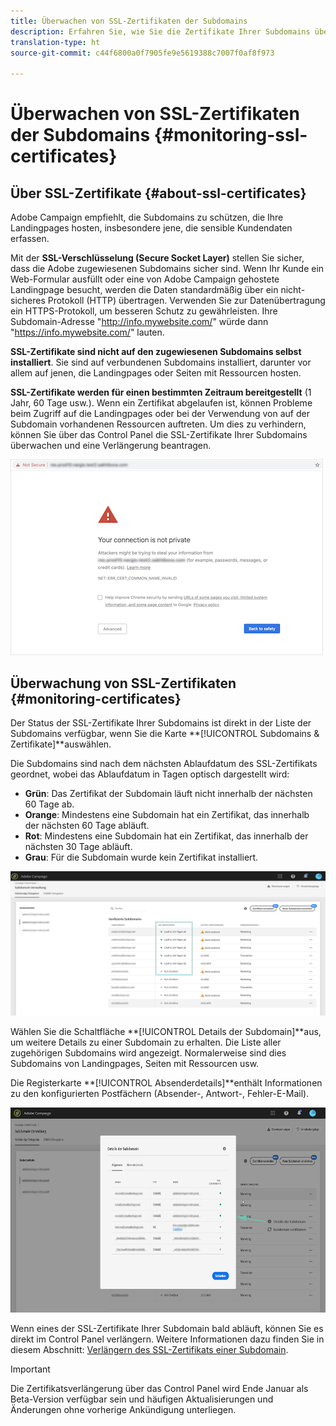 ```yaml
---
title: Überwachen von SSL-Zertifikaten der Subdomains
description: Erfahren Sie, wie Sie die Zertifikate Ihrer Subdomains überwachen.
translation-type: ht
source-git-commit: c44f6800a0f7905fe9e5619388c7007f0af8f973

---
```



# Überwachen von SSL-Zertifikaten der Subdomains {#monitoring-ssl-certificates}

## Über SSL-Zertifikate {#about-ssl-certificates}

Adobe Campaign empfiehlt, die Subdomains zu schützen, die Ihre Landingpages hosten, insbesondere jene, die sensible Kundendaten erfassen.

Mit der **SSL-Verschlüsselung (Secure Socket Layer)** stellen Sie sicher, dass die Adobe zugewiesenen Subdomains sicher sind. Wenn Ihr Kunde ein Web-Formular ausfüllt oder eine von Adobe Campaign gehostete Landingpage besucht, werden die Daten standardmäßig über ein nicht-sicheres Protokoll (HTTP) übertragen. Verwenden Sie zur Datenübertragung ein HTTPS-Protokoll, um besseren Schutz zu gewährleisten. Ihre Subdomain-Adresse &quot;http://info.mywebsite.com/&quot; würde dann &quot;https://info.mywebsite.com/&quot; lauten.

**SSL-Zertifikate sind nicht auf den zugewiesenen Subdomains selbst installiert**. Sie sind auf verbundenen Subdomains installiert, darunter vor allem auf jenen, die Landingpages oder Seiten mit Ressourcen hosten.

**SSL-Zertifikate werden für einen bestimmten Zeitraum bereitgestellt** (1 Jahr, 60 Tage usw.). Wenn ein Zertifikat abgelaufen ist, können Probleme beim Zugriff auf die Landingpages oder bei der Verwendung von auf der Subdomain vorhandenen Ressourcen auftreten. Um dies zu verhindern, können Sie über das Control Panel die SSL-Zertifikate Ihrer Subdomains überwachen und eine Verlängerung beantragen.

![](assets/no_certificate.png)

## Überwachung von SSL-Zertifikaten {#monitoring-certificates}

Der Status der SSL-Zertifikate Ihrer Subdomains ist direkt in der Liste der Subdomains verfügbar, wenn Sie die Karte **[!UICONTROL Subdomains &amp; Zertifikate]**auswählen.

Die Subdomains sind nach dem nächsten Ablaufdatum des SSL-Zertifikats geordnet, wobei das Ablaufdatum in Tagen optisch dargestellt wird:

* **Grün**: Das Zertifikat der Subdomain läuft nicht innerhalb der nächsten 60 Tage ab.
* **Orange**: Mindestens eine Subdomain hat ein Zertifikat, das innerhalb der nächsten 60 Tage abläuft.
* **Rot**: Mindestens eine Subdomain hat ein Zertifikat, das innerhalb der nächsten 30 Tage abläuft.
* **Grau**: Für die Subdomain wurde kein Zertifikat installiert.

![](assets/subdomains_list.png)

Wählen Sie die Schaltfläche **[!UICONTROL Details der Subdomain]**aus, um weitere Details zu einer Subdomain zu erhalten.
Die Liste aller zugehörigen Subdomains wird angezeigt. Normalerweise sind dies Subdomains von Landingpages, Seiten mit Ressourcen usw.

Die Registerkarte **[!UICONTROL Absenderdetails]**enthält Informationen zu den konfigurierten Postfächern (Absender-, Antwort-, Fehler-E-Mail).

![](assets/subdomain_details.png)

Wenn eines der SSL-Zertifikate Ihrer Subdomain bald abläuft, können Sie es direkt im Control Panel verlängern. Weitere Informationen dazu finden Sie in diesem Abschnitt: [Verlängern des SSL-Zertifikats einer Subdomain](../../subdomains-certificates/using/renewing-subdomain-certificate.md).

>[!IMPORTANT]
>
>Die Zertifikatsverlängerung über das Control Panel wird Ende Januar als Beta-Version verfügbar sein und häufigen Aktualisierungen und Änderungen ohne vorherige Ankündigung unterliegen.
